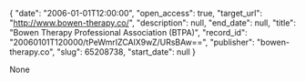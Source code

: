 {
  "date": "2006-01-01T12:00:00", 
  "open_access": true, 
  "target_url": "http://www.bowen-therapy.co/", 
  "description": null, 
  "end_date": null, 
  "title": "Bowen Therapy Professional Association  (BTPA)", 
  "record_id": "20060101T120000/tPeWmrIZCAlX9wZ/URsBAw==", 
  "publisher": "bowen-therapy.co", 
  "slug": 65208738, 
  "start_date": null
}

None